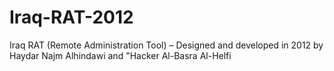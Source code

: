 # Iraq-RAT-2012
Iraq RAT (Remote Administration Tool) – Designed and developed in 2012 by Haydar Najm Alhindawi and "Hacker Al-Basra Al-Helfi
